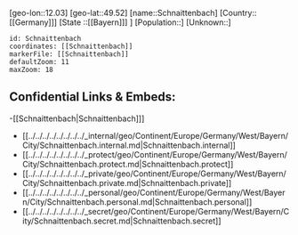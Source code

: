 ﻿---
location: [49.52,12.03]
mapzoom: [7,12] 
mapmarker: city 
type: City
tags:
- geo/City


SpocWebEntityId: 34056
isDeleted: false
confidential: public

---
[geo-lon::12.03]
[geo-lat::49.52]
[name::Schnaittenbach]
[Country::[[Germany]]]
[State ::[[Bayern]]] ]
[Population::]
[Unknown::]


```leaflet
id: Schnaittenbach
coordinates: [[Schnaittenbach]]
markerFile: [[Schnaittenbach]]
defaultZoom: 11 
maxZoom: 18
```


## Confidential Links & Embeds: 
-[[Schnaittenbach|Schnaittenbach]]] 
- [[../../../../../../../../_internal/geo/Continent/Europe/Germany/West/Bayern/City/Schnaittenbach.internal.md|Schnaittenbach.internal]] 
- [[../../../../../../../../_protect/geo/Continent/Europe/Germany/West/Bayern/City/Schnaittenbach.protect.md|Schnaittenbach.protect]] 
- [[../../../../../../../../_private/geo/Continent/Europe/Germany/West/Bayern/City/Schnaittenbach.private.md|Schnaittenbach.private]] 
- [[../../../../../../../../_personal/geo/Continent/Europe/Germany/West/Bayern/City/Schnaittenbach.personal.md|Schnaittenbach.personal]] 
- [[../../../../../../../../_secret/geo/Continent/Europe/Germany/West/Bayern/City/Schnaittenbach.secret.md|Schnaittenbach.secret]] 
